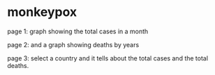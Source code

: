 # monkeypox

page 1: graph showing the total cases in a month

page 2: and a graph showing deaths by years 

page 3: select a country and it tells about the total cases and the total deaths.
